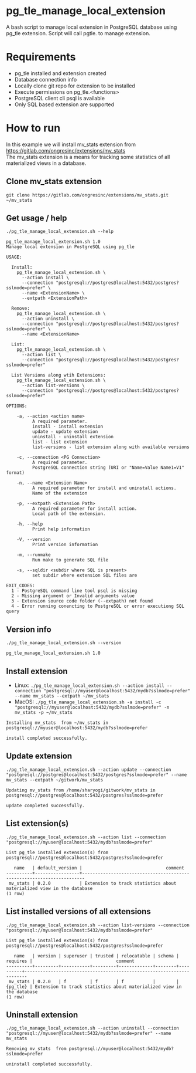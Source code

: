 # pg_tle_manage_local_extension
A bash script to manage local extension in PostgreSQL database using pg_tle extension. Script will call pgtle.<functions> to manage extension.

# Requirements

- pg_tle installed and extension created
- Database connection info
- Locally clone git repo for extension to be installed
- Execute permissions on pg_tle.\<functions\>
- PostgreSQL client cli psql is available
- Only SQL based extension are supported

# How to run

In this example we will install mv_stats extension from https://gitlab.com/ongresinc/extensions/mv_stats  
The mv_stats extension is a means for tracking some statistics of all materialized views in a database.

## Clone mv_stats extension

```
git clone https://gitlab.com/ongresinc/extensions/mv_stats.git ~/mv_stats

```

## Get usage / help

`./pg_tle_manage_local_extension.sh --help`

```
pg_tle_manage_local_extension.sh 1.0
Manage local extension in PostgreSQL using pg_tle

USAGE:

  Install:
    pg_tle_manage_local_extension.sh \
      --action install \
      --connection "postgresql://postgres@localhost:5432/postgres?sslmode=prefer" \
      --name <ExtensionName> \
      --extpath <ExtensionPath>

  Remove:
    pg_tle_manage_local_extension.sh \
      --action uninstall \
      --connection "postgresql://postgres@localhost:5432/postgres?sslmode=prefer" \
      --name <ExtensionName>

  List:
    pg_tle_manage_local_extension.sh \
      --action list \
      --connection "postgresql://postgres@localhost:5432/postgres?sslmode=prefer"

  List Versions along wtih Extensions:
    pg_tle_manage_local_extension.sh \
      --action list-versions \
      --connection "postgresql://postgres@localhost:5432/postgres?sslmode=prefer"

OPTIONS:

    -a, --action <action name>
          A required parameter.
          install - install extension
          update - update extension
          uninstall - uninstall extension
          list - list extension
          list-versions - list extension along with available versions

    -c, --connection <PG Connection>
          A required parameter.
          PostgreSQL connection string (URI or "Name=Value Name1=V1" format)

    -n, --name <Extension Name>
          A required parameter for install and uninstall actions.
          Name of the extension

    -p, --extpath <Extension Path>
          A required parameter for install action.
          Local path of the extension.

    -h, --help
          Print help information

    -V, --version
          Print version information

    -m, --runmake
          Run make to generate SQL file 

    -s, --sqldir <subdir where SQL is present>
          set subdir where extension SQL files are

EXIT_CODES:
  1 - PostgreSQL command line tool psql is missing
  2 - Missing argument or Invalid arguments value
  3 - Extension source code folder (--extpath) not found
  4 - Error running conencting to PostgreSQL or error executiong SQL query
```

## Version info

`./pg_tle_manage_local_extension.sh --version`

```
pg_tle_manage_local_extension.sh 1.0
```

## Install extension

- Linux: `./pg_tle_manage_local_extension.sh --action install --connection "postgresql://myuser@localhost:5432/mydb?sslmode=prefer" --name mv_stats --extpath ~/mv_stats`
- MacOS: `./pg_tle_manage_local_extension.sh -a install -c "postgresql://myuser@localhost:5432/mydb?sslmode=prefer" -n mv_stats -p ~/mv_stats`

```
Installing mv_stats  from ~/mv_stats in postgresql://myuser@localhost:5432/mydb?sslmode=prefer

install completed successfully.
```

## Update extension

`./pg_tle_manage_local_extension.sh --action update --connection "postgresql://postgres@localhost:5432/postgres?sslmode=prefer" --name mv_stats --extpath ~/gitwork/mv_stats`

```
Updating mv_stats from /home/sharyogi/gitwork/mv_stats in postgresql://postgres@localhost:5432/postgres?sslmode=prefer

update completed successfully.
```

## List extension(s)

`./pg_tle_manage_local_extension.sh --action list --connection "postgresql://myuser@localhost:5432/mydb?sslmode=prefer"`

```
List pg_tle installed extension(s) from postgresql://postgres@localhost:5432/postgres?sslmode=prefer

   name   | default_version |                                comment                                
----------+-----------------+-----------------------------------------------------------------------
 mv_stats | 0.2.0           | Extension to track statistics about materialized view in the database
(1 row)
```

## List installed versions of all extensions

`./pg_tle_manage_local_extension.sh --action list-versions --connection "postgresql://myuser@localhost:5432/mydb?sslmode=prefer"`


```
List pg_tle installed extension(s) from postgresql://postgres@localhost:5432/postgres?sslmode=prefer

   name   | version | superuser | trusted | relocatable | schema | requires |                                comment                                
----------+---------+-----------+---------+-------------+--------+----------+-----------------------------------------------------------------------
 mv_stats | 0.2.0   | f         | f       | f           |        | {pg_tle} | Extension to track statistics about materialized view in the database
(1 row)
```

## Uninstall extension

`./pg_tle_manage_local_extension.sh --action uninstall --connection "postgresql://myuser@localhost:5432/mydb?sslmode=prefer" --name mv_stats`

```
Removing mv_stats  from postgresql://myuser@localhost:5432/mydb?sslmode=prefer

uninstall completed successfully.
```

